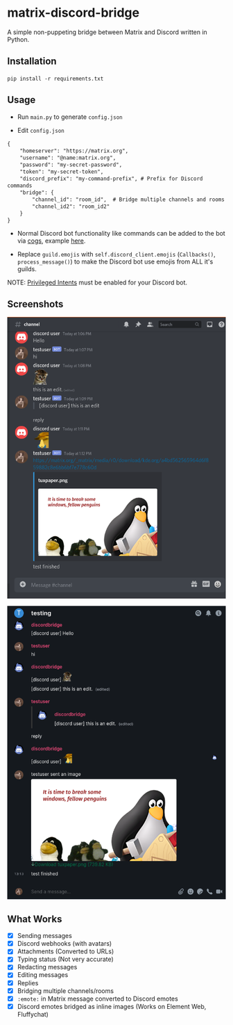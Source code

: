# matrix-discord-bridge

A simple non-puppeting bridge between Matrix and Discord written in Python.

## Installation

`pip install -r requirements.txt`

## Usage

* Run `main.py` to generate `config.json`

* Edit `config.json`

```
{
    "homeserver": "https://matrix.org",
    "username": "@name:matrix.org",
    "password": "my-secret-password",
    "token": "my-secret-token",
    "discord_prefix": "my-command-prefix", # Prefix for Discord commands
    "bridge": {
        "channel_id": "room_id",  # Bridge multiple channels and rooms
        "channel_id2": "room_id2"
    }
}
```

* Normal Discord bot functionality like commands can be added to the bot via [cogs](https://discordpy.readthedocs.io/en/latest/ext/commands/cogs.html), example [here](https://gist.github.com/EvieePy/d78c061a4798ae81be9825468fe146be).

* Replace `guild.emojis` with `self.discord_client.emojis` (`Callbacks()`, `process_message()`) to make the Discord bot use emojis from ALL it's guilds.

NOTE: [Privileged Intents](https://discordpy.readthedocs.io/en/latest/intents.html#privileged-intents) must be enabled for your Discord bot.

## Screenshots
![Screenshot](screenshots/discord.png)

![Screenshot](screenshots/matrix.png)

## What Works

- [x] Sending messages
- [x] Discord webhooks (with avatars)
- [x] Attachments (Converted to URLs)
- [x] Typing status (Not very accurate)
- [x] Redacting messages
- [x] Editing messages
- [x] Replies
- [x] Bridging multiple channels/rooms
- [x] `:emote:` in Matrix message converted to Discord emotes
- [x] Discord emotes bridged as inline images (Works on Element Web, Fluffychat)
